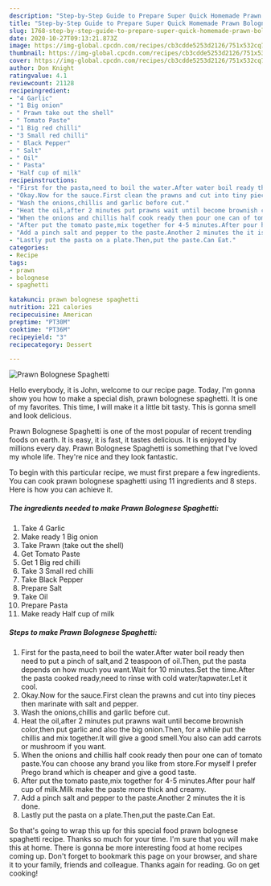 ```yaml
---
description: "Step-by-Step Guide to Prepare Super Quick Homemade Prawn Bolognese Spaghetti"
title: "Step-by-Step Guide to Prepare Super Quick Homemade Prawn Bolognese Spaghetti"
slug: 1768-step-by-step-guide-to-prepare-super-quick-homemade-prawn-bolognese-spaghetti
date: 2020-10-27T09:13:21.873Z
image: https://img-global.cpcdn.com/recipes/cb3cdde5253d2126/751x532cq70/prawn-bolognese-spaghetti-recipe-main-photo.jpg
thumbnail: https://img-global.cpcdn.com/recipes/cb3cdde5253d2126/751x532cq70/prawn-bolognese-spaghetti-recipe-main-photo.jpg
cover: https://img-global.cpcdn.com/recipes/cb3cdde5253d2126/751x532cq70/prawn-bolognese-spaghetti-recipe-main-photo.jpg
author: Don Knight
ratingvalue: 4.1
reviewcount: 21128
recipeingredient:
- "4 Garlic"
- "1 Big onion"
- " Prawn take out the shell"
- " Tomato Paste"
- "1 Big red chilli"
- "3 Small red chilli"
- " Black Pepper"
- " Salt"
- " Oil"
- " Pasta"
- "Half cup of milk"
recipeinstructions:
- "First for the pasta,need to boil the water.After water boil ready then need to put a pinch of salt,and 2 teaspoon of oil.Then, put the pasta depends on how much you want.Wait for 10 minutes.Set the time.After the pasta cooked ready,need to rinse with cold water/tapwater.Let it cool."
- "Okay.Now for the sauce.First clean the prawns and cut into tiny pieces then marinate with salt and pepper."
- "Wash the onions,chillis and garlic before cut."
- "Heat the oil,after 2 minutes put prawns wait until become brownish color,then put garlic and also the big onion.Then, for a while put the chillis and mix together.It will give a good smell.You also can add carrots or mushroom if you want."
- "When the onions and chillis half cook ready then pour one can of tomato paste.You can choose any brand you like from store.For myself I prefer Prego brand which is cheaper and give a good taste."
- "After put the tomato paste,mix together for 4-5 minutes.After pour half cup of milk.Milk make the paste more thick and creamy."
- "Add a pinch salt and pepper to the paste.Another 2 minutes the it is done."
- "Lastly put the pasta on a plate.Then,put the paste.Can Eat."
categories:
- Recipe
tags:
- prawn
- bolognese
- spaghetti

katakunci: prawn bolognese spaghetti 
nutrition: 221 calories
recipecuisine: American
preptime: "PT30M"
cooktime: "PT36M"
recipeyield: "3"
recipecategory: Dessert

---
```



![Prawn Bolognese Spaghetti](https://img-global.cpcdn.com/recipes/cb3cdde5253d2126/751x532cq70/prawn-bolognese-spaghetti-recipe-main-photo.jpg)

Hello everybody, it is John, welcome to our recipe page. Today, I'm gonna show you how to make a special dish, prawn bolognese spaghetti. It is one of my favorites. This time, I will make it a little bit tasty. This is gonna smell and look delicious.

Prawn Bolognese Spaghetti is one of the most popular of recent trending foods on earth. It is easy, it is fast, it tastes delicious. It is enjoyed by millions every day. Prawn Bolognese Spaghetti is something that I've loved my whole life. They're nice and they look fantastic.




To begin with this particular recipe, we must first prepare a few ingredients. You can cook prawn bolognese spaghetti using 11 ingredients and 8 steps. Here is how you can achieve it.

<!--inarticleads1-->

##### The ingredients needed to make Prawn Bolognese Spaghetti:

1. Take 4 Garlic
1. Make ready 1 Big onion
1. Take  Prawn (take out the shell)
1. Get  Tomato Paste
1. Get 1 Big red chilli
1. Take 3 Small red chilli
1. Take  Black Pepper
1. Prepare  Salt
1. Take  Oil
1. Prepare  Pasta
1. Make ready Half cup of milk




<!--inarticleads2-->

##### Steps to make Prawn Bolognese Spaghetti:

1. First for the pasta,need to boil the water.After water boil ready then need to put a pinch of salt,and 2 teaspoon of oil.Then, put the pasta depends on how much you want.Wait for 10 minutes.Set the time.After the pasta cooked ready,need to rinse with cold water/tapwater.Let it cool.
1. Okay.Now for the sauce.First clean the prawns and cut into tiny pieces then marinate with salt and pepper.
1. Wash the onions,chillis and garlic before cut.
1. Heat the oil,after 2 minutes put prawns wait until become brownish color,then put garlic and also the big onion.Then, for a while put the chillis and mix together.It will give a good smell.You also can add carrots or mushroom if you want.
1. When the onions and chillis half cook ready then pour one can of tomato paste.You can choose any brand you like from store.For myself I prefer Prego brand which is cheaper and give a good taste.
1. After put the tomato paste,mix together for 4-5 minutes.After pour half cup of milk.Milk make the paste more thick and creamy.
1. Add a pinch salt and pepper to the paste.Another 2 minutes the it is done.
1. Lastly put the pasta on a plate.Then,put the paste.Can Eat.




So that's going to wrap this up for this special food prawn bolognese spaghetti recipe. Thanks so much for your time. I'm sure that you will make this at home. There is gonna be more interesting food at home recipes coming up. Don't forget to bookmark this page on your browser, and share it to your family, friends and colleague. Thanks again for reading. Go on get cooking!
